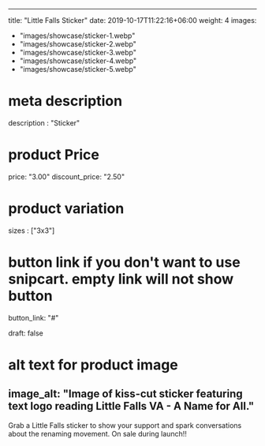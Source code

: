 
---
title: "Little Falls Sticker"
date: 2019-10-17T11:22:16+06:00
weight: 4
images: 
  - "images/showcase/sticker-1.webp"
  - "images/showcase/sticker-2.webp"
  - "images/showcase/sticker-3.webp"
  - "images/showcase/sticker-4.webp"
  - "images/showcase/sticker-5.webp"

# meta description
description : "Sticker"

# product Price
price: "3.00"
discount_price: "2.50"

# product variation
sizes : ["3x3"]

# button link if you don't want to use snipcart. empty link will not show button
button_link: "#"

draft: false

# alt text for product image
image_alt: "Image of kiss-cut sticker featuring text logo reading Little Falls VA - A Name for All."
---

Grab a Little Falls sticker to show your support and spark conversations about the renaming movement. On sale during launch!!